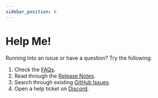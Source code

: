 ```yaml
---
sidebar_position: 6
---
```


# Help Me!

Running into an issue or have a question? Try the following:

1. Check the [FAQs](/FAQ.mdx).
2. Read through the [Release Notes][github-releases].
3. Search through existing [GitHub Issues][github-issues].
4. Open a help ticket on [Discord][discord-link].

[github-issues]: https://github.com/immich-app/immich/issues
[github-releases]: https://github.com/immich-app/immich/releases
[discord-link]: https://discord.immich.app
